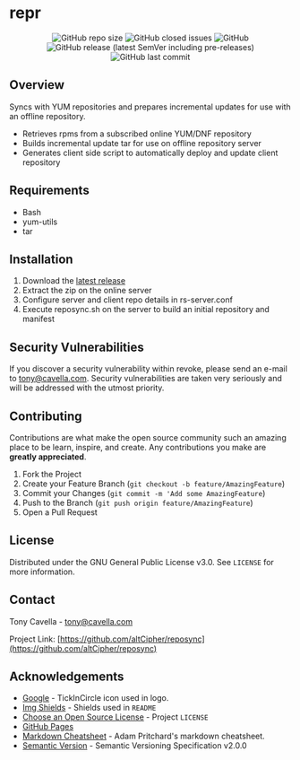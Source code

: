 <!-- PROJECT LOGO -->
# repr

<!-- PROJECT SHIELDS -->
<p align="center">
  <img alt="GitHub repo size" src="https://img.shields.io/github/repo-size/altCipher/repr?style=flat-square">
  <img alt="GitHub closed issues" src="https://img.shields.io/github/issues-closed/altCipher/repr?style=flat-square">
  <img alt="GitHub" src="https://img.shields.io/github/license/altCipher/repr?style=flat-square">
  <img alt="GitHub release (latest SemVer including pre-releases)" src="https://img.shields.io/github/v/release/altCipher/repr?include_prereleases&style=flat-square">
  <img alt="GitHub last commit" src="https://img.shields.io/github/last-commit/altCipher/repr">
</p>

## Overview

Syncs with YUM repositories and prepares incremental updates for use with an offline repository.

- Retrieves rpms from a subscribed online YUM/DNF repository
- Builds incremental update tar for use on offline repository server
- Generates client side script to automatically deploy and update client repository

## Requirements
- Bash
- yum-utils
- tar

## Installation

1. Download the [latest release](https://github.com/altCipher/reposync/releases)
2. Extract the zip on the online server
3. Configure server and client repo details in rs-server.conf
4. Execute reposync.sh on the server to build an initial repository and manifest

## Security Vulnerabilities

If you discover a security vulnerability within revoke, please send an e-mail to [tony@cavella.com](mailto:tony@cavella.com?Revoke%20Security%20Vulnerability). Security vulnerabilities are taken very seriously and will be addressed with the utmost priority.

## Contributing

Contributions are what make the open source community such an amazing place to be learn, inspire, and create. Any contributions you make are **greatly appreciated**.

1. Fork the Project
2. Create your Feature Branch (`git checkout -b feature/AmazingFeature`)
3. Commit your Changes (`git commit -m 'Add some AmazingFeature`)
4. Push to the Branch (`git push origin feature/AmazingFeature`)
5. Open a Pull Request

## License

Distributed under the GNU General Public License v3.0. See `LICENSE` for more information.

## Contact
<!--lint disable no-auto-link-without-protocol-->
Tony Cavella - <tony@cavella.com>

Project Link: [https://github.com/altCipher/reposync](https://github.com/altCipher/reposync)

<!-- ACKNOWLEDGEMENTS -->
## Acknowledgements
* [Google](https://www.flaticon.com/authors/google) - TickInCircle icon used in logo.
* [Img Shields](https://shields.io) - Shields used in `README`
* [Choose an Open Source License](https://choosealicense.com) - Project `LICENSE`
* [GitHub Pages](https://pages.github.com)
* [Markdown Cheatsheet](https://github.com/adam-p/markdown-here/wiki/Markdown-Cheatsheet) - Adam Pritchard's markdown cheatsheet.
* [Semantic Version](https://semver.org) - Semantic Versioning Specification v2.0.0
